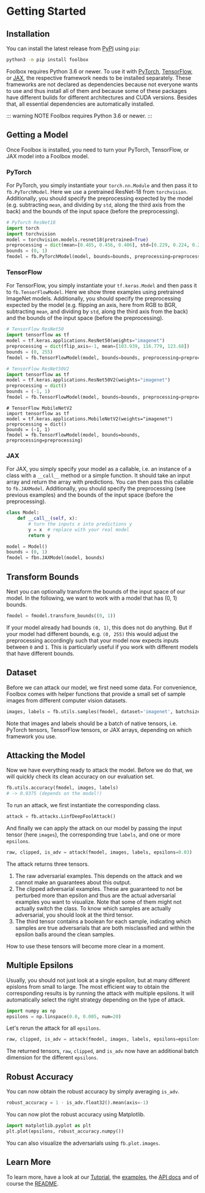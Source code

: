 # Getting Started

## Installation

You can install the latest release from [PyPI](https://pypi.org/project/foolbox/) using `pip`:

```bash
python3 -m pip install foolbox
```

Foolbox requires Python 3.6 or newer. To use it with [PyTorch](https://pytorch.org), [TensorFlow](https://www.tensorflow.org), or [JAX](https://github.com/google/jax), the respective framework needs to be installed separately. These frameworks are not declared as dependencies because not everyone wants to use and thus install all of them and because some of these packages have different builds for different architectures and CUDA versions. Besides that, all essential dependencies are automatically installed.

::: warning NOTE
Foolbox requires Python 3.6 or newer.
:::

## Getting a Model

Once Foolbox is installed, you need to turn your PyTorch, TensorFlow, or JAX model into a Foolbox model.

### PyTorch

For PyTorch, you simply instantiate your `torch.nn.Module` and then pass it
to `fb.PyTorchModel`. Here we use a pretrained ResNet-18 from `torchvision`.
Additionally, you should specify the preprocessing expected by the model
(e.g. subtracting `mean`, and dividing by `std`, along the third axis from the back)
and the bounds of the input space (before the preprocessing).

```python
# PyTorch ResNet18
import torch
import torchvision
model = torchvision.models.resnet18(pretrained=True)
preprocessing = dict(mean=[0.485, 0.456, 0.406], std=[0.229, 0.224, 0.225], axis=-3)
bounds = (0, 1)
fmodel = fb.PyTorchModel(model, bounds=bounds, preprocessing=preprocessing)
```

### TensorFlow

For TensorFlow, you simply instantiate your `tf.keras.Model` and then pass it
to `fb.TensorFlowModel`. Here we show three examples using pretrained ImageNet
models. Additionally, you should specify the preprocessing expected by the model
(e.g. flipping an axis, here from RGB to BGR, subtracting `mean`,
and dividing by `std`, along the third axis from the back)
and the bounds of the input space (before the preprocessing).

```python
# TensorFlow ResNet50
import tensorflow as tf
model = tf.keras.applications.ResNet50(weights="imagenet")
preprocessing = dict(flip_axis=-1, mean=[103.939, 116.779, 123.68])
bounds = (0, 255)
fmodel = fb.TensorFlowModel(model, bounds=bounds, preprocessing=preprocessing)
```

```python
# TensorFlow ResNet50V2
import tensorflow as tf
model = tf.keras.applications.ResNet50V2(weights="imagenet")
preprocessing = dict()
bounds = (-1, 1)
fmodel = fb.TensorFlowModel(model, bounds=bounds, preprocessing=preprocessing)
```

```
# TensorFlow MobileNetV2
import tensorflow as tf
model = tf.keras.applications.MobileNetV2(weights="imagenet")
preprocessing = dict()
bounds = (-1, 1)
fmodel = fb.TensorFlowModel(model, bounds=bounds, preprocessing=preprocessing)
```

### JAX

For JAX, you simply specify your model as a callable, i.e. an instance of a
class with a `__call__` method or a simple function. It should take an
input array and return the array with predictions. You can then pass this
callable to `fb.JAXModel`. Additionally, you should specify the
preprocessing (see previous examples) and
the bounds of the input space (before the preprocessing).

```python
class Model:
    def __call__(self, x):
        # turn the inputs x into predictions y
        y = x  # replace with your real model
        return y

model = Model()
bounds = (0, 1)
fmodel = fbn.JAXModel(model, bounds)
```

## Transform Bounds

Next you can optionally transform the bounds of the input space of our model.
In the following, we want to work with a model that has (0, 1) bounds.

```python
fmodel = fmodel.transform_bounds((0, 1))
```

If your model already had bounds `(0, 1)`, this does not do anything.
But if your model had different bounds, e.g. `(0, 255)` this would adjust
the preprocessing accordingly such that your model now expects inputs
between `0` and `1`. This is particularly useful if you work with
different models that have different bounds.

## Dataset

Before we can attack our model, we first need some data.
For convenience, Foolbox comes with helper functions that provide
a small set of sample images from different computer vision datasets.

```python
images, labels = fb.utils.samples(fmodel, dataset='imagenet', batchsize=16)
```

Note that images and labels should be a batch of native tensors, i.e.
PyTorch tensors, TensorFlow tensors, or JAX arrays, depending on which framework
you use.

## Attacking the Model

Now we have everything ready to attack the model. Before we do that,
we will quickly check its clean accuracy on our evaluation set.

```python
fb.utils.accuracy(fmodel, images, labels)
# -> 0.9375 (depends on the model!)
```

To run an attack, we first instantiate the corresponding class.

```python
attack = fb.attacks.LinfDeepFoolAttack()
```

And finally we can apply the attack on our model by passing
the input tensor (here `images`), the corresponding true `labels`,
and one or more `epsilons`.

```python
raw, clipped, is_adv = attack(fmodel, images, labels, epsilons=0.03)
```

The attack returns three tensors.

1. The raw adversarial examples. This depends on the attack and we cannot make an guarantees about this output.
2. The clipped adversarial examples. These are guaranteed to not be perturbed more than epsilon and thus are the actual adversarial examples you want to visualize. Note that some of them might not actually switch the class. To know which samples are actually adversarial, you should look at the third tensor.
3. The third tensor contains a boolean for each sample, indicating which samples are true adversarials that are both misclassified and within the epsilon balls around the clean samples.

How to use these tensors will become more clear in a moment.

## Multiple Epsilons

Usually, you should not just look at a single epsilon, but at many different epislons from small to large.
The most efficient way to obtain the corresponding results is by
running the attack with multiple epsilons. It will automatically
select the right strategy depending on the type of attack.

```python
import numpy as np
epsilons = np.linspace(0.0, 0.005, num=20)
```

Let's rerun the attack for all `epsilons`.

```python
raw, clipped, is_adv = attack(fmodel, images, labels, epsilons=epsilons)
```

The returned tensors, `raw`, `clipped`, and `is_adv` now have an additional batch dimension for the different `epsilons`.

## Robust Accuracy

You can now obtain the robust accuracy by simply averaging `is_adv`.

```python
robust_accuracy = 1 - is_adv.float32().mean(axis=-1)
```

You can now plot the robust accuracy using Matplotlib.

```python
import matplotlib.pyplot as plt
plt.plot(epsilons, robust_accuracy.numpy())
```

You can also visualize the adversarials using `fb.plot.images`.

## Learn More

To learn more, have a look at our [Tutorial](https://github.com/jonasrauber/foolbox-native-tutorial/blob/master/foolbox-native-tutorial.ipynb),
the [examples](./examples.md), the [API docs](https://foolbox.readthedocs.io/en/stable/) and of course the [README](https://github.com/bethgelab/foolbox).

